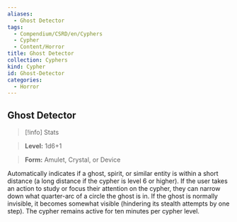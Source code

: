 ```yaml
---
aliases:
  - Ghost Detector
tags:
  - Compendium/CSRD/en/Cyphers
  - Cypher
  - Content/Horror
title: Ghost Detector
collection: Cyphers
kind: Cypher
id: Ghost-Detector
categories:
  - Horror
---
```

## Ghost Detector    
>[!info] Stats    
> **Level:** 1d6+1    
> **Form:** Amulet, Crystal, or Device  
    
Automatically indicates if a ghost, spirit, or similar entity is within a short distance (a long distance if the cypher is level 6 or higher). If the user takes an action to study or focus their attention on the cypher, they can narrow down what quarter-arc of a circle the ghost is in. If the ghost is normally invisible, it becomes somewhat visible (hindering its stealth attempts by one step). The cypher remains active for ten minutes per cypher level.
